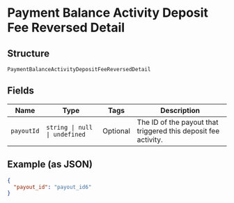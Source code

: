 <!-- Optimized: 2025-10-06 -->
<!-- RPM: 1.6.2.1.1.6.2.1_payment-balance-activity-deposit-fee-reversed-detail_20251006 -->
<!-- Session: E2E RPM DNA Application -->
<!-- AOM: RND (Reggie & Dro) -->
<!-- COI: TECHNOLOGY -->
<!-- RPM: HIGH -->
<!-- ACTION: BUILD -->


# Payment Balance Activity Deposit Fee Reversed Detail

## Structure

`PaymentBalanceActivityDepositFeeReversedDetail`

## Fields

| Name | Type | Tags | Description |
|  --- | --- | --- | --- |
| `payoutId` | `string \| null \| undefined` | Optional | The ID of the payout that triggered this deposit fee activity. |

## Example (as JSON)

```json
{
  "payout_id": "payout_id6"
}
```
